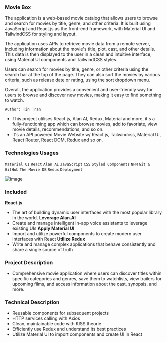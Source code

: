 ### Movie Box
The application is a web-based movie catalog that allows users to browse and search for movies by title, genre, and other criteria. It is built using JavaScript and React.js as the front-end framework, with Material UI and TailwindCSS for styling and layout.

The application uses APIs to retrieve movie data from a remote server, including information about the movie's title, plot, cast, and other details. This data is then displayed to the user in a clean and intuitive interface, using Material UI components and TailwindCSS styles.

Users can search for movies by title, genre, or other criteria using the search bar at the top of the page. They can also sort the movies by various criteria, such as release date or rating, using the sort dropdown menu.

Overall, the application provides a convenient and user-friendly way for users to browse and discover new movies, making it easy to find something to watch.

`Author: Tin Tran`
- This project utilises React.js, Alan AI, Redux, Material and more, it's a fully-functioning app which can browse movies, add to favoriate, view movie details, recommendations, and so on.
- It's an API powered Movie Website w/ React.js, Tailwindcss, Material UI, React Router, React DOM, Redux and so on.

### Technologies Usages
`Material UI` `React` `Alan AI` `JavaScript` `CSS` `Styled Components`
`NPM` `Git & GitHub` `The Movie DB` `Redux` `Deployment`

![image](https://user-images.githubusercontent.com/29084790/182154170-6c4ab66a-cce2-40ad-843c-caabfeafe996.png)

### Included
**React.js**
- The art of building dynamic user interfaces with the most popular library in the world.
**Leverage Alan.AI**
- Create and manage intelligent in-app voice assistants to leverage existing UIs
**Apply Material UI**
- Import and utilize powerful components to create modern user interfaces with React
**Utilize Redux**
- Write and manage complex applications that behave consistently and share a single source of truth

### Project Description
- Comprehensive movie application where users can discover titles within specific categories and genres, save them to watchlists, view trailers for upcoming films, and access information about the cast, synopsis, and more.

### Technical Description
- Reusable components for subsequent projects
- HTTP services calling with Axios
- Clean, maintainable code with KISS theorie
- Efficiently use Redux and understand its best practices
- Utilize Material UI to import components and create UI in React
